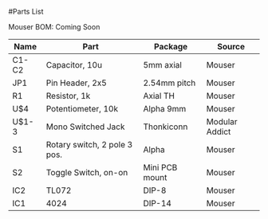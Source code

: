 #Parts List

Mouser BOM: Coming Soon

| Name | Part | Package | Source |
| --- | --- | --- | --- |
| C1-C2 | Capacitor, 10u | 5mm axial | Mouser |
| JP1 | Pin Header, 2x5 | 2.54mm pitch | Mouser |
| R1 | Resistor, 1k | Axial TH | Mouser |
| U$4 | Potentiometer, 10k | Alpha 9mm | Mouser |
| U$1-3 | Mono Switched Jack | Thonkiconn | Modular Addict |
| S1 | Rotary switch, 2 pole 3 pos. | Alpha | Mouser |
| S2 | Toggle Switch, on-on | Mini PCB mount | Mouser |
| IC2 | TL072 | DIP-8 | Mouser |
| IC1 | 4024 | DIP-14 | Mouser |